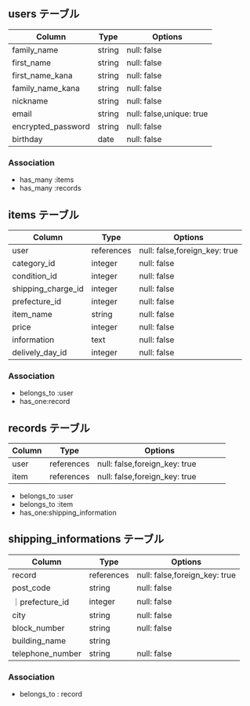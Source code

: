 ## users テーブル

| Column             | Type   | Options     |
| ------------------ | ------ | ----------- |
| family_name        | string | null: false|
| first_name         | string | null: false|
| first_name_kana   | string | null: false|
| family_name_kana | string | null: false|
| nickname           | string | null: false |
| email              | string |null: false,unique: true|
| encrypted_password | string | null: false |
| birthday           | date   | null: false |

### Association

- has_many :items
- has_many :records


## items テーブル

| Column | Type   | Options     |
| ------ | ------ | ----------- |
| user | references | null: false,foreign_key: true |
| category_id |integer|null: false|
| condition_id | integer |null: false|
| shipping_charge_id | integer | null: false |　
| prefecture_id | integer | null: false |都道府県
| item_name | string | null: false |
| price | integer | null: false |
| information | text | null: false |
| delively_day_id | integer | null: false |　

### Association

- belongs_to :user
- has_one:record


## records テーブル

| Column | Type       | Options                        |
| ------ | ---------- | ------------------------------ |
| user | references| null: false,foreign_key: true    |
| item  | references | null: false,foreign_key: true    　　　           |

- belongs_to :user
- belongs_to :item
- has_one:shipping_information

## shipping_informations テーブル

| Column | Type       | Options                        |
| ------ | ---------- | ------------------------------ |
| record |references | null: false,foreign_key: true         |購入記録テーブルの外部キー
| post_code | string | null: false               |郵便番号
｜prefecture_id | integer | null: false |都道府県
| city | string | null: false               |市区町村
| block_number | string | null: false           |番地
| building_name | string |            |建物名
| telephone_number| string | null: false               |電話番号

### Association

- belongs_to : record